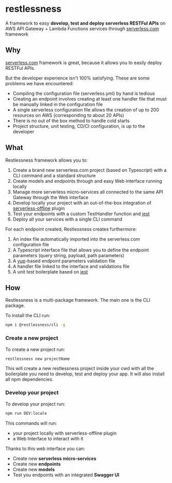 # restlessness
A framework to easy **develop, test and deploy serverless RESTFul APIs** on AWS API Gateway + Lambda Functions services through [serverless.com](www.serverless.com) framework

## Why

[serverless.com](www.serverless.com) framework is great, because it allows you to easily deploy RESTFul APIs.

But the developer experience isn't 100% satisfying. These are some problems we have encountered:
- Compiling the configuration file (serverless.yml) by hand is tedious
- Creating an endpoint involves creating at least one handler file that must be manually linked in the configuration file
- A single serverless configuration file allows the creation of up to 200 resources on AWS (corresponding to about 20 APIs)
- There is no out of the box method to handle cold starts
- Project structure, unit testing, CD/CI configuration, is up to the developer

## What

Restlessness framework allows you to:
1. Create a brand new serverless.com project (based on Typescript) with a CLI command and a standard structure
2. Create models and endpoints through and easy Web interface running locally
3. Manage more serverless micro-services all connected to the same API Gateway through the Web interface
4. Develop locally your project with an out-of-the-box integration of [serverless-offline](https://github.com/dherault/serverless-offline) plugin
4. Test your endpoints with a custom TestHandler function and [jest](https://github.com/facebook/jest)
4. Deploy all your services with a single CLI command

For each endpoint created, Restlessness creates furthermore:
1. An index file automatically imported into the serverless.com configuration file
2. A Typescript interface file that allows you to define the endpoint parameters (query string, payload, path parameters)
3. A [yup](https://github.com/jquense/yup)-based endpoint parameters validation file
4. A handler file linked to the interface and validations file
5. A unit test boilerplate based on [jest](https://github.com/facebook/jest)

## How

Restlessness is a multi-package framework. The main one is the CLI package.

To install the CLI run:

```bash
npm i @restlessness/cli -g
```

### Create a new project 

To create a new project run:

```bash
restlessness new projectName
```

This will create a new restlessness project inside your cwd with all the boilerplate you need to develop, test and deploy your app.
It will also install all npm dependencies.

### Develop your project

To develop your project run:

```bash
npm run DEV:locale
```

This commands will run:
- your project locally with serverless-offline plugin
- a Web Interface to interact with it 

Thanks to this web interface you can:
- Create new **serverless micro-services**
- Create new **endpoints**
- Create new **models**
- Test you endpoints with an integrated **Swagger UI**
